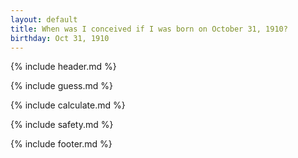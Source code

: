 ```yaml
---
layout: default
title: When was I conceived if I was born on October 31, 1910?
birthday: Oct 31, 1910
---
```


{% include header.md %}

{% include guess.md %}

{% include calculate.md %}

{% include safety.md %}

{% include footer.md %}



